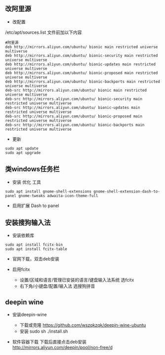 ## 改阿里源
- 改配置

/etc/apt/sources.list 文件前加以下内容
```
#阿里源
deb http://mirrors.aliyun.com/ubuntu/ bionic main restricted universe multiverse
deb http://mirrors.aliyun.com/ubuntu/ bionic-security main restricted universe multiverse
deb http://mirrors.aliyun.com/ubuntu/ bionic-updates main restricted universe multiverse
deb http://mirrors.aliyun.com/ubuntu/ bionic-proposed main restricted universe multiverse
deb http://mirrors.aliyun.com/ubuntu/ bionic-backports main restricted universe multiverse
deb-src http://mirrors.aliyun.com/ubuntu/ bionic main restricted universe multiverse
deb-src http://mirrors.aliyun.com/ubuntu/ bionic-security main restricted universe multiverse
deb-src http://mirrors.aliyun.com/ubuntu/ bionic-updates main restricted universe multiverse
deb-src http://mirrors.aliyun.com/ubuntu/ bionic-proposed main restricted universe multiverse
deb-src http://mirrors.aliyun.com/ubuntu/ bionic-backports main restricted universe multiverse
```

- 更新
```
sudo apt update
sudo apt upgrade
```

## 类windows任务栏
- 安装 优化 工具
```
sudo apt install gnome-shell-extensions gnome-shell-extension-dash-to-panel gnome-tweaks adwaita-icon-theme-full
```
- 启用扩展 Dash to panel

## 安装搜狗输入法
- 安装依赖库
```
sudo apt install fcitx-bin
sudo apt install fcitx-table
```

- 官网下载，双击deb安装

- 启用fcitx
    - 设置/区域和语言/管理已安装的语言/键盘输入法系统 选fcitx
    - 右下角/小键盘/配置/输入法 选搜狗拼音

## deepin wine
- 安装deepin-wine
    - 下载或克隆 https://github.com/wszqkzqk/deepin-wine-ubuntu
    - 安装 sudo sh ./install.sh

- 软件容器下载
下载后直接点击deb安装
http://mirrors.aliyun.com/deepin/pool/non-free/d

